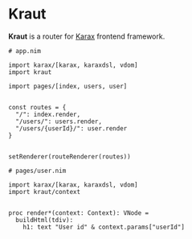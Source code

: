 # Kraut

**Kraut** is a router for [Karax](https://github.com/karaxnim/karax) frontend framework.

```
# app.nim

import karax/[karax, karaxdsl, vdom]
import kraut

import pages/[index, users, user]


const routes = {
  "/": index.render,
  "/users/": users.render,
  "/users/{userId}/": user.render
}


setRenderer(routeRenderer(routes))
```

```
# pages/user.nim

import karax/[karax, karaxdsl, vdom]
import kraut/context


proc render*(context: Context): VNode =
  buildHtml(tdiv):
    h1: text "User id" & context.params["userId"]
```

